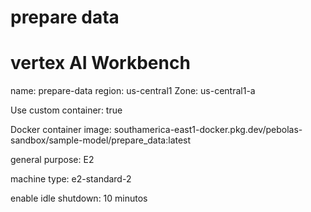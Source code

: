 # prepare data

# vertex AI Workbench

name: prepare-data
region: us-central1
Zone: us-central1-a

Use custom container: true

Docker container image: southamerica-east1-docker.pkg.dev/pebolas-sandbox/sample-model/prepare_data:latest

general purpose: E2

machine type: e2-standard-2

enable idle shutdown: 10 minutos